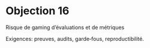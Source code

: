 # Objection 16
Risque de gaming d’évaluations et de métriques

Exigences: preuves, audits, garde‑fous, reproductibilité.
